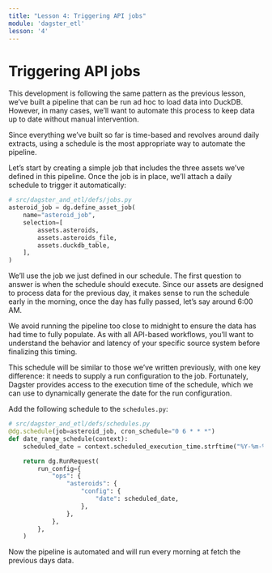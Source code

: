 ```yaml
---
title: "Lesson 4: Triggering API jobs"
module: 'dagster_etl'
lesson: '4'
---
```


# Triggering API jobs

This development is following the same pattern as the previous lesson, we’ve built a pipeline that can be run ad hoc to load data into DuckDB. However, in many cases, we’ll want to automate this process to keep data up to date without manual intervention.

Since everything we’ve built so far is time-based and revolves around daily extracts, using a schedule is the most appropriate way to automate the pipeline.

Let’s start by creating a simple job that includes the three assets we’ve defined in this pipeline. Once the job is in place, we’ll attach a daily schedule to trigger it automatically:

```python
# src/dagster_and_etl/defs/jobs.py
asteroid_job = dg.define_asset_job(
    name="asteroid_job",
    selection=[
        assets.asteroids,
        assets.asteroids_file,
        assets.duckdb_table,
    ],
)
```

We’ll use the job we just defined in our schedule. The first question to answer is when the schedule should execute. Since our assets are designed to process data for the previous day, it makes sense to run the schedule early in the morning, once the day has fully passed, let’s say around 6:00 AM.

We avoid running the pipeline too close to midnight to ensure the data has had time to fully populate. As with all API-based workflows, you’ll want to understand the behavior and latency of your specific source system before finalizing this timing.

This schedule will be similar to those we’ve written previously, with one key difference: it needs to supply a run configuration to the job. Fortunately, Dagster provides access to the execution time of the schedule, which we can use to dynamically generate the date for the run configuration.

Add the following schedule to the `schedules.py`:

```python
# src/dagster_and_etl/defs/schedules.py
@dg.schedule(job=asteroid_job, cron_schedule="0 6 * * *")
def date_range_schedule(context):
    scheduled_date = context.scheduled_execution_time.strftime("%Y-%m-%d")

    return dg.RunRequest(
        run_config={
            "ops": {
                "asteroids": {
                    "config": {
                        "date": scheduled_date,
                    },
                },
            },
        },
    )
```

Now the pipeline is automated and will run every morning at fetch the previous days data.
